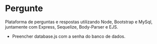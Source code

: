# Pergunte
Plataforma de perguntas e respostas utilizando Node, Bootstrap e MySql, juntamente com Express, Sequelize, Body-Parser e EJS.

* Preencher database.js com a senha do banco de dados.
